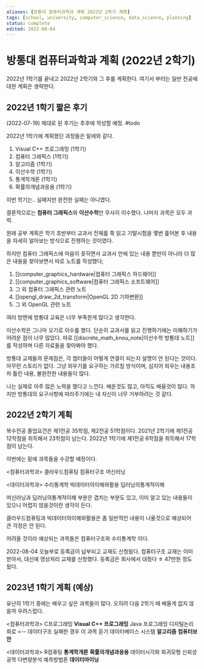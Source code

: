 ```yaml
---
aliases: [방통대 컴퓨터과학과 계획 2022년 2학기 계획]
tags: [school, university, computer_science, data_science, planning]
status: complete
edited: 2022-08-04
---
```


# 방통대 컴퓨터과학과 계획 (2022년 2학기)
2022년 1학기를 끝내고 2022년 2학기와 그 후를 계획한다.
여기서 부터는 일반 전공에 대한 계획은 생략한다.

## 2022년 1학기 짧은 후기
(2022-07-19)
제대로 된 후기는 추후에 작성할 예정. #todo 

2022년 1학기에 계획했던 과정들은 밑에와 같다.
1. Visual C++ 프로그래밍 (1학기)
2. 컴퓨터 그래픽스 (1학기)
3. 알고리즘 (1학기)
4. 이산수학 (1학기)
5. 통계학개론 (1학기)
6. 확률의개념과응용 (1학기)

이번 학기는.. 실패지만 완전한 실패는 아니였다.

결론적으로는 **컴퓨터 그래픽스**와 **이산수학**만 무사히 이수했다. 나머지 과목은 모두 과락.

원래 공부 계획은 학기 초반부터 교과서 전체를 쭉 읽고 기말시험을 몇번 흝어본 후 내용을 자세히 알아보는 방식으로 진행하는 것이였다.

하지만 컴퓨터 그래픽스에 마음이 꽂히면서 교과서 안에 있는 내용 뿐만이 아니라 더 많은 내용을 찾아보면서 따로 노트를 작성했다;
1. [[computer_graphics_hardware|컴퓨터 그래픽스 하드웨어]]
2. [[computer_graphics_software|컴퓨터 그래픽스 소프트웨어]]
3. 그 외 컴퓨터 그래픽스 관련 노트
4. [[opengl_draw_2d_transform|OpenGL 2D 기하변환]]
5. 그 외 OpenGL 관련 노트

여러 방면에 방통대 교육은 너무 부족한게 많다고 생각한다.

이산수학은 그나마 오기로 이수를 했다. 단순히 교과서를 읽고 진행하기에는 이해하기가 어려운 점이 너무 많았다. 따로 [[discrete_math_knou_note|이산수학 방통대 노트]]를 작성하며 다른 자료들을 찾아봐야 했다.

방통대 교제들의 문제점은, 각 챕터들이 어떻게 연결이 되는지 설명이 안 된다는 것이다. 아무런 스토리가 없다. 그냥 외우기를 요구하는 가르침 방식이며, 심지어 외우는 내용조차 틀린 내용, 불완전한 내용들이 많다.

나는 실제로 아주 많은 노력을 했다고 느낀다. 배운것도 많고, 아직도 배울것이 많다. 하지만 방통대의 요구사항에 따라주기에는 내 자신이 너무 거부하려는 것 같다.

## 2022년 2학기 계획
복수전공 졸업요건은 제1전공 35학점, 제2전공 51학점이다.
2021년 2학기에 제1전공 12학점을 취득해서 23학점이 남는다.
2022년 1학기에 제1전공 6학점을 취득해서 17학점이 남는다.

이번에는 밑에 과목들을 수강할 예정이다.

<컴퓨터과학과>
클라우드컴퓨팅
컴퓨터구조
머신러닝

<데이터과학과>
수리통계학
빅데이터의이해와활용
딥러닝의통계적이해

머신러닝과 딥러닝의통계적이해 부분은 겹치는 부분도 있고, 이미 알고 있는 내용들이 있으니 어렵지 않을것이란 생각이 든다.

클라우드컴퓨팅과 빅데이터의이해와활용은 좀 일반적인 내용이 나올것으로 예상되어 큰 걱정은 안 된다.

어려울 것이라 예상되는 과목들은 컴퓨터구조와 수리통계학 이다.

2022-08-04
오늘부로 등록금이 납부되고 교재도 신청됬다.
컴퓨터구조 교재는 이미 받아서, 대신에 영상처리 교재를 신청했다.
등록금은 회사에서 대줬다 ㅎ 47만원 정도 됬다.

## 2023년 1학기 계획 (예상)
유난히 1학기 중에는 배우고 싶은 과목들이 많다. 오히려 다음 2학기 때 배울게 없지 않을까 우려스럽다.

<컴퓨터과학과>
C프로그래밍
**Visual C++ 프로그래밍**
Java 프로그래밍
디지털논리회로 <-- 데이터구조 실패한 경우 이 과목 듣기
데이터베이스 시스템
**알고리즘**
**컴퓨터보안**

<데이터과학과>
R컴퓨팅
**통계학개론**
**확률의개념과응용**
데이터시각화
회귀모형
신뢰성공학
다변량분석
예측방법론
**데이터마이닝**

